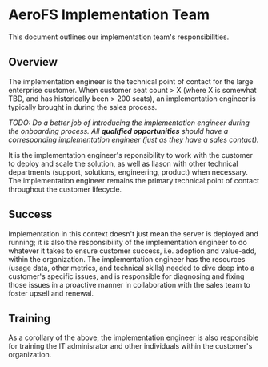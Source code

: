 # AeroFS Implementation Team

This document outlines our implementation team's responsibilities.

## Overview

The implementation engineer is the technical point of contact for the large
enterprise customer. When customer seat count > X (where X is somewhat TBD, and
has historically been > 200 seats), an implementation engineer is typically
brought in during the sales process.

*TODO: Do a better job of introducing the implementation engineer during the
onboarding process. All <strong>qualified opportunities</strong> should have a
corresponding implementation engineer (just as they have a sales contact).*

It is the implementation engineer's reponsibility to work with the customer to
deploy and scale the solution, as well as liason with other technical
departments (support, solutions, engineering, product) when necessary. The
implementation engineer remains the primary technical point of contact
throughout the customer lifecycle.

## Success

Implementation in this context doesn't just mean the server is deployed and
running; it is also the responsibility of the implementation engineer to do
whatever it takes to ensure customer success, i.e. adoption and value-add,
within the organization. The implementation engineer has the resources
(usage data, other metrics, and technical skills) needed to dive deep into a
customer's specific issues, and is responsible for diagnosing and fixing those
issues in a proactive manner in collaboration with the sales team to foster
upsell and renewal.

## Training

As a corollary of the above, the implementation engineer is also responsible
for training the IT adminisrator and other individuals within the customer's
organization.
